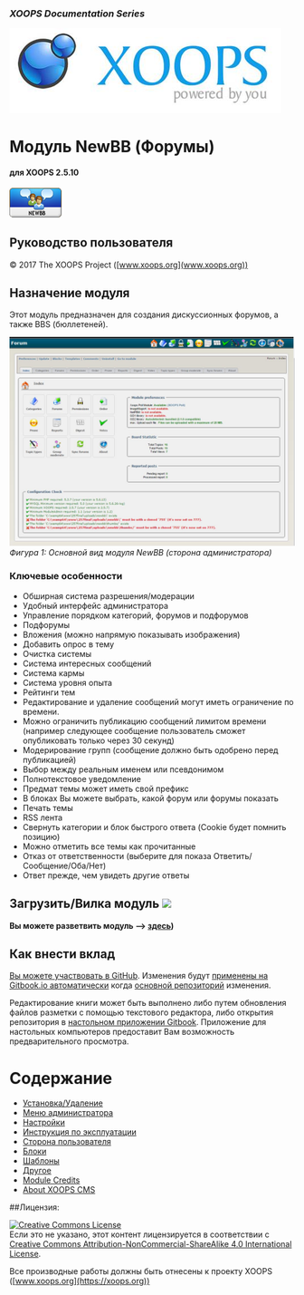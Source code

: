 ### _XOOPS Documentation Series_
![](assets/logoXoops.jpg)

# Модуль NewBB (Форумы)
#### для XOOPS 2.5.10
      
![](assets/logoModule.png)
            
## Руководство пользователя

© 2017 The XOOPS Project ([www.xoops.org](www.xoops.org))    

## Назначение модуля 

Этот модуль предназначен для создания дискуссионных форумов, а также BBS (бюллетеней).

![](assets/image001.jpg)
*Фигура 1: Основной вид модуля NewBB (сторона администратора)*

### Ключевые особенности

* Обширная система разрешения/модерации
* Удобный интерфейс администратора
* Управление порядком категорий, форумов и подфорумов
* Подфорумы
* Вложения (можно напрямую показывать изображения)
* Добавить опрос в тему
* Очистка системы
* Система интересных сообщений
* Система кармы
* Система уровня опыта
* Рейтинги тем
* Редактирование и удаление сообщений могут иметь ограничение по времени.
* Можно ограничить публикацию сообщений лимитом времени (например следующее сообщение пользователь сможет опубликовать только через 30 секунд)
* Модерирование групп (сообщение должно быть одобрено перед публикацией)
* Выбор между реальным именем или псевдонимом
* Полнотекстовое уведомление
* Предмат темы может иметь свой префикс
* В блоках Вы можете выбрать, какой форум или форумы показать
* Печать темы
* RSS лента
* Свернуть категории и блок быстрого ответа (Cookie будет помнить позицию)
* Можно отметить все темы как прочитанные
* Отказ от ответственности (выберите для показа Ответить/Сообщение/Оба/Нет)
* Ответ прежде, чем увидеть другие ответы

## Загрузить/Вилка модуль ![](https://xoops.org/images/forkit.png) 

**Вы можете разветвить модуль --> [здесь](https://github.com/XoopsModules25x/newbb))** 

## Как внести вклад

[Вы можете участвовать в GitHub](https://github.com/XoopsDocs/newbb-tutorial). Изменения будут [применены на Gitbook.io автоматически](https://xoops.gitbook.io/newbb-tutorial/activity) когда [основной репозиторий](https://github.com/XoopsDocs/newbb-tutorial) изменения.

Редактирование книги может быть выполнено либо путем обновления файлов разметки с помощью текстового редактора, либо открытия репозитория в [настольном приложении Gitbook](https://github.com/GitbookIO/editor/blob/master/README.md). Приложение для настольных компьютеров предоставит Вам возможность предварительного просмотра.

# Содержание

* [Установка/Удаление](book/1install.md)
* [Меню администратора](book/2administration.md)
* [Настройки](book/3preferences.md)
* [Инструкция по эксплуатации](book/4operations.md)
* [Сторона пользователя](book/5userside.md)
* [Блоки](book/6blocks.md)
* [Шаблоны](book/7templates.md)
* [Другое](book/8other.md)
* [Module Credits](book/9credits.md)
* [About XOOPS CMS](book/10aboutxoops.md)

##Лицензия:

<a rel="license" href="http://creativecommons.org/licenses/by-nc-sa/4.0/"><img alt="Creative Commons License" style="border-width:0" src="https://i.creativecommons.org/l/by-nc-sa/4.0/88x31.png" /></a><br />Если это не указано, этот контент лицензируется в соответствии с <a rel="license" href="http://creativecommons.org/licenses/by-nc-sa/4.0/">Creative Commons Attribution-NonCommercial-ShareAlike 4.0 International License</a>.

Все производные работы должны быть отнесены к проекту XOOPS ([www.xoops.org](https://xoops.org))
